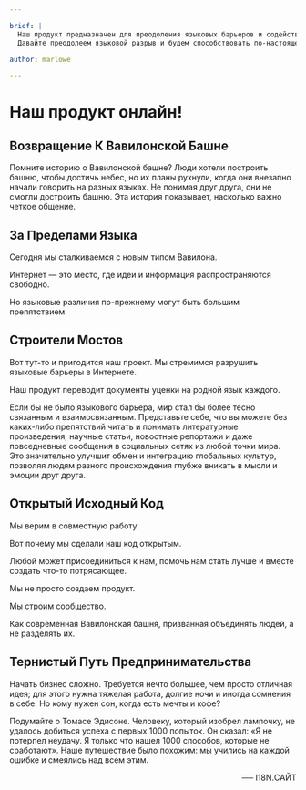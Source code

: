 ```yaml
---

brief: |
  Наш продукт предназначен для преодоления языковых барьеров и содействия глобальному общению. Уделяя особое внимание переводу документов с уценкой на несколько языков, мы стремимся сделать контент доступным для всех, независимо от их родного языка. Будь то литература, научные статьи или публикации в социальных сетях, наш инструмент помогает людям из разных культур легче общаться и понимать друг друга.
  Давайте преодолеем языковой разрыв и будем способствовать по-настоящему глобальному диалогу.

author: marlowe

---
```


# Наш продукт онлайн!

## Возвращение К Вавилонской Башне

Помните историю о Вавилонской башне? Люди хотели построить башню, чтобы достичь небес, но их планы рухнули, когда они внезапно начали говорить на разных языках. Не понимая друг друга, они не смогли достроить башню. Эта история показывает, насколько важно четкое общение.

## За Пределами Языка

Сегодня мы сталкиваемся с новым типом Вавилона.

Интернет — это место, где идеи и информация распространяются свободно.

Но языковые различия по-прежнему могут быть большим препятствием.

## Строители Мостов

Вот тут-то и пригодится наш проект. Мы стремимся разрушить языковые барьеры в Интернете.

Наш продукт переводит документы уценки на родной язык каждого.

Если бы не было языкового барьера, мир стал бы более тесно связанным и взаимосвязанным. Представьте себе, что вы можете без каких-либо препятствий читать и понимать литературные произведения, научные статьи, новостные репортажи и даже повседневные сообщения в социальных сетях из любой точки мира. Это значительно улучшит обмен и интеграцию глобальных культур, позволяя людям разного происхождения глубже вникать в мысли и эмоции друг друга.

## Открытый Исходный Код

Мы верим в совместную работу.

Вот почему мы сделали наш код открытым.

Любой может присоединиться к нам, помочь нам стать лучше и вместе создать что-то потрясающее.

Мы не просто создаем продукт.

Мы строим сообщество.

Как современная Вавилонская башня, призванная объединять людей, а не разделять их.

## Тернистый Путь Предпринимательства

Начать бизнес сложно. Требуется нечто большее, чем просто отличная идея; для этого нужна тяжелая работа, долгие ночи и иногда сомнения в себе. Но кому нужен сон, когда есть мечты и кофе?

Подумайте о Томасе Эдисоне. Человеку, который изобрел лампочку, не удалось добиться успеха с первых 1000 попыток. Он сказал: «Я не потерпел неудачу. Я только что нашел 1000 способов, которые не сработают». Наше путешествие было похожим: мы учились на каждой ошибке и смеялись над всем этим.

<p style="text-align:right">── I18N.САЙТ</p>
